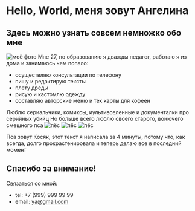 # Hello, World, меня зовут Ангелина

## Здесь можно узнать совсем немножко обо мне
![моё фото](https://github.com/user-attachments/assets/f8199d48-5868-43a3-ab16-39c98a7caaf6)
Мне 27, по образованию я дважды педагог, работаю я из дома и занимаюсь чем попало: 
- осуществляю консультации по телефону
- пишу и редактирую тексты
- плету дреды
- рисую и кастомлю одежду
- составляю авторские меню и тех.карты для кофеен

Люблю сериальчики, комиксы, иультивселенные и документалки про серийных убийц
Но больше всего люблю своего старого, вонючего смешного пса
![пёс](https://github.com/user-attachments/assets/021733c1-ff05-4cde-8c54-1c2a4769fdd8) ![пёс](https://github.com/user-attachments/assets/f279fad3-30fe-4612-bdf8-b823e47e2585)
![пёс](https://github.com/user-attachments/assets/f14c44a7-8297-4d91-9490-201091058055)

Пса зовут Косяк, этот текст я написала за 4 минуты, потому что, как всегда, долго прокрастенировала и теперь делаю все в последний момент

## Спасибо за внимание!
Связаться со мной:
- tel: +7 (999) 999 99 99
- email: [ya@gmail.com](mailto:ya@gmail.com)
